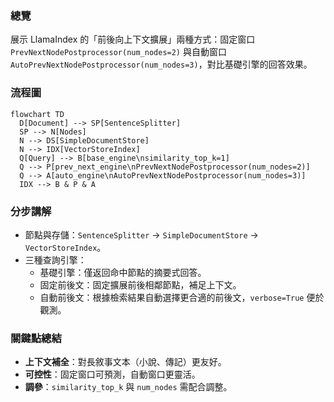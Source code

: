 ### 總覽
展示 LlamaIndex 的「前後向上下文擴展」兩種方式：固定窗口 `PrevNextNodePostprocessor(num_nodes=2)` 與自動窗口 `AutoPrevNextNodePostprocessor(num_nodes=3)`，對比基礎引擎的回答效果。

### 流程圖
```mermaid
flowchart TD
  D[Document] --> SP[SentenceSplitter]
  SP --> N[Nodes]
  N --> DS[SimpleDocumentStore]
  N --> IDX[VectorStoreIndex]
  Q[Query] --> B[base_engine\nsimilarity_top_k=1]
  Q --> P[prev_next_engine\nPrevNextNodePostprocessor(num_nodes=2)]
  Q --> A[auto_engine\nAutoPrevNextNodePostprocessor(num_nodes=3)]
  IDX --> B & P & A
```

### 分步講解
- 節點與存儲：`SentenceSplitter` → `SimpleDocumentStore` → `VectorStoreIndex`。
- 三種查詢引擎：
  - 基礎引擎：僅返回命中節點的摘要式回答。
  - 固定前後文：固定擴展前後相鄰節點，補足上下文。
  - 自動前後文：根據檢索結果自動選擇更合適的前後文，`verbose=True` 便於觀測。

### 關鍵點總結
- **上下文補全**：對長敘事文本（小說、傳記）更友好。
- **可控性**：固定窗口可預測，自動窗口更靈活。
- **調參**：`similarity_top_k` 與 `num_nodes` 需配合調整。


